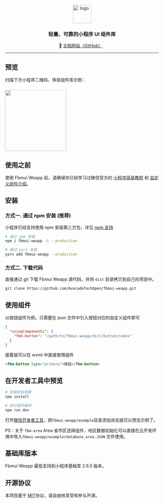 <p align="center">
  <img alt="logo" src="https://hr.fbmms.cn/assets/images/a37f97b18691a2fec277.png" width="60">
</p>

<h3 align="center">轻量、可靠的小程序 UI 组件库</h3>

<p align="center">
  🌈 <a href="https://AvocadoTechOpen.github.io/fbmui-weapp">文档网站（GitHub）</a>
  &nbsp;
</p>

---

## 预览

扫描下方小程序二维码，体验组件库示例：

<img src="https://webcdn.fbmms.cn/assets/UR6m/eslhezwTZACy1Pp85rCLf" width="200" height="200" style="margin-top: 10px;width:200px;" >

## 使用之前

使用 Fbmui Weapp 前，请确保你已经学习过微信官方的 [小程序简易教程](https://developers.weixin.qq.com/miniprogram/dev/framework/) 和 [自定义组件介绍](https://developers.weixin.qq.com/miniprogram/dev/framework/custom-component/)。

## 安装

### 方式一. 通过 npm 安装 (推荐)

小程序已经支持使用 npm 安装第三方包，详见 [npm 支持](https://developers.weixin.qq.com/miniprogram/dev/devtools/npm.html?search-key=npm)

```bash
# 通过 npm 安装
npm i fbmui-weapp -S --production

# 通过 yarn 安装
yarn add fbmui-weapp --production

```

### 方式二. 下载代码

直接通过 git 下载 Fbmui Weapp 源代码，并将 `dist` 目录拷贝到自己的项目中。

```bash
git clone https://github.com/AvocadoTechOpen/fbmui-weapp.git
```

## 使用组件

以按钮组件为例，只需要在 json 文件中引入按钮对应的自定义组件即可

```json
{
  "usingComponents": {
    "fbm-button": "/path/to/fbmui-weapp/dist/button/index"
  }
}
```

接着就可以在 wxml 中直接使用组件

```html
<fbm-button type="primary">按钮</fbm-button>
```

## 在开发者工具中预览

```bash
# 安装项目依赖
npm install

# 执行组件编译
npm run dev
```

打开[微信开发者工具](https://developers.weixin.qq.com/miniprogram/dev/devtools/download.html)，把`fbmui-weapp/example`目录添加进去就可以预览示例了。

PS：关于 `fbm-area` Area 省市区选择组件，地区数据初始化可以直接在云开发环境中导入`fbmui-weapp/example/database_area.JSON` 文件使用。

## 基础库版本

Fbmui Weapp 最低支持到小程序基础库 2.6.5 版本。

## 开源协议

本项目基于 [MIT](https://zh.wikipedia.org/wiki/MIT%E8%A8%B1%E5%8F%AF%E8%AD%89)协议，请自由地享受和参与开源。
